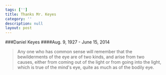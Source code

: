 ```yaml
---
tags: ['']
title: Thanks Mr. Keyes
category: ''
description: null
layout: post
---
```

###Daniel Keyes
####Aug. 9, 1927 - June 15, 2014

> Any one who has common sense will remember that the bewilderments of the eye are of two kinds, and arise from two causes, either from coming out of the light or from going into the light, which is true of the mind's eye, quite as much as of the bodily eye.

